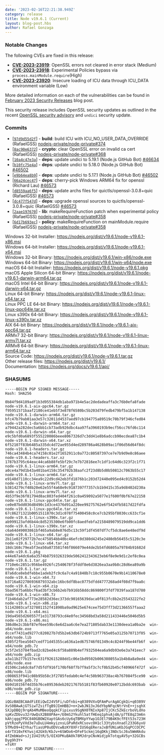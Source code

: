 ```yaml
---
date: '2023-02-16T22:21:38.949Z'
category: release
title: Node v19.6.1 (Current)
layout: blog-post.hbs
author: Rafael Gonzaga
---
```


### Notable Changes

The following CVEs are fixed in this release:

- **[CVE-2023-23919](https://cve.mitre.org/cgi-bin/cvename.cgi?name=CVE-2023-23919)**: OpenSSL errors not cleared in error stack (Medium)
- **[CVE-2023-23918](https://cve.mitre.org/cgi-bin/cvename.cgi?name=CVE-2023-23918)**: Experimental Policies bypass via `process.mainModule.require`(High)
- **[CVE-2023-23920](https://cve.mitre.org/cgi-bin/cvename.cgi?name=CVE-2023-23920)**: Insecure loading of ICU data through ICU_DATA environment variable (Low)

More detailed information on each of the vulnerabilities can be found in [February 2023 Security Releases](https://nodejs.org/en/blog/vulnerability/february-2023-security-releases/) blog post.

This security release includes OpenSSL security updates as outlined in the recent
[OpenSSL security advisory](https://www.openssl.org/news/secadv/20230207.txt) and `undici` security update.

### Commits

- \[[`97d9d55d2f`](https://github.com/nodejs/node/commit/97d9d55d2f)] - **build**: build ICU with ICU_NO_USER_DATA_OVERRIDE (RafaelGSS) [nodejs-private/node-private#374](https://github.com/nodejs-private/node-private/pull/374)
- \[[`8ac90e6372`](https://github.com/nodejs/node/commit/8ac90e6372)] - **crypto**: clear OpenSSL error on invalid ca cert (RafaelGSS) [nodejs-private/node-private#368](https://github.com/nodejs-private/node-private/pull/368)
- \[[`10a4c47e3a`](https://github.com/nodejs/node/commit/10a4c47e3a)] - **deps**: update undici to 5.19.1 (Node.js GitHub Bot) [#46634](https://github.com/nodejs/node/pull/46634)
- \[[`b10fc75e4a`](https://github.com/nodejs/node/commit/b10fc75e4a)] - **deps**: update undici to 5.18.0 (Node.js GitHub Bot) [#46502](https://github.com/nodejs/node/pull/46502)
- \[[`e9b64ea8b9`](https://github.com/nodejs/node/commit/e9b64ea8b9)] - **deps**: update undici to 5.17.1 (Node.js GitHub Bot) [#46502](https://github.com/nodejs/node/pull/46502)
- \[[`66a24cec47`](https://github.com/nodejs/node/commit/66a24cec47)] - **deps**: cherry-pick Windows ARM64 fix for openssl (Richard Lau) [#46573](https://github.com/nodejs/node/pull/46573)
- \[[`d8559aa6f5`](https://github.com/nodejs/node/commit/d8559aa6f5)] - **deps**: update archs files for quictls/openssl-3.0.8+quic (RafaelGSS) [#46573](https://github.com/nodejs/node/pull/46573)
- \[[`dc477f547d`](https://github.com/nodejs/node/commit/dc477f547d)] - **deps**: upgrade openssl sources to quictls/openssl-3.0.8+quic (RafaelGSS) [#46573](https://github.com/nodejs/node/pull/46573)
- \[[`2aae197670`](https://github.com/nodejs/node/commit/2aae197670)] - **lib**: makeRequireFunction patch when experimental policy (RafaelGSS) [nodejs-private/node-private#358](https://github.com/nodejs-private/node-private/pull/358)
- \[[`6d17b693ec`](https://github.com/nodejs/node/commit/6d17b693ec)] - **policy**: makeRequireFunction on mainModule.require (RafaelGSS) [nodejs-private/node-private#358](https://github.com/nodejs-private/node-private/pull/358)

Windows 32-bit Installer: https://nodejs.org/dist/v19.6.1/node-v19.6.1-x86.msi \
Windows 64-bit Installer: https://nodejs.org/dist/v19.6.1/node-v19.6.1-x64.msi \
Windows 32-bit Binary: https://nodejs.org/dist/v19.6.1/win-x86/node.exe \
Windows 64-bit Binary: https://nodejs.org/dist/v19.6.1/win-x64/node.exe \
macOS 64-bit Installer: https://nodejs.org/dist/v19.6.1/node-v19.6.1.pkg \
macOS Apple Silicon 64-bit Binary: https://nodejs.org/dist/v19.6.1/node-v19.6.1-darwin-arm64.tar.gz \
macOS Intel 64-bit Binary: https://nodejs.org/dist/v19.6.1/node-v19.6.1-darwin-x64.tar.gz \
Linux 64-bit Binary: https://nodejs.org/dist/v19.6.1/node-v19.6.1-linux-x64.tar.xz \
Linux PPC LE 64-bit Binary: https://nodejs.org/dist/v19.6.1/node-v19.6.1-linux-ppc64le.tar.xz \
Linux s390x 64-bit Binary: https://nodejs.org/dist/v19.6.1/node-v19.6.1-linux-s390x.tar.xz \
AIX 64-bit Binary: https://nodejs.org/dist/v19.6.1/node-v19.6.1-aix-ppc64.tar.gz \
ARMv7 32-bit Binary: https://nodejs.org/dist/v19.6.1/node-v19.6.1-linux-armv7l.tar.xz \
ARMv8 64-bit Binary: https://nodejs.org/dist/v19.6.1/node-v19.6.1-linux-arm64.tar.xz \
Source Code: https://nodejs.org/dist/v19.6.1/node-v19.6.1.tar.gz \
Other release files: https://nodejs.org/dist/v19.6.1/ \
Documentation: https://nodejs.org/docs/v19.6.1/api/

### SHASUMS

```
-----BEGIN PGP SIGNED MESSAGE-----
Hash: SHA256

0b84f9d4189adf1b3d955384db1aba971b4e5ac2dedadeaffa3c76b0efa8fade  node-v19.6.1-aix-ppc64.tar.gz
f95951571baaf2180ce41eb5f3e878f6580bc5b203d79fedb479bf5a1b147138  node-v19.6.1-darwin-arm64.tar.gz
bfc47b79ab01aa3e57c32011d4537aed97cb194775a89519c70b79f346cfed84  node-v19.6.1-darwin-arm64.tar.xz
a79442a282dec5a6bb1cb73adb926dbc4aa97fa3960193b9ecf56cc76fd6c114  node-v19.6.1-darwin-x64.tar.gz
e9c5bfd0a6893f555220086beee8067326d7c3dd41e8b6adccb90ecdea87c1b4  node-v19.6.1-darwin-x64.tar.xz
6f52107f83b6485a335dc4d72ae955d4ed289786a4628b09ac1f06d56d64f8dc  node-v19.6.1-headers.tar.gz
746ca43484b4ca74158c01e2f1652911c0a772c80587397ce7e7b9d9e8c86aee  node-v19.6.1-headers.tar.xz
1787b3795c64eac44ca6b88fe5bf29c7e7b72816ee7c1df1c64d6c323f2c1f71  node-v19.6.1-linux-arm64.tar.gz
a0ce4a79d1b43a401ba4158c354792b38aafc2f23d8b5d0b50812c7063b55c17  node-v19.6.1-linux-arm64.tar.xz
e9148d7110cc34ea9c22d9cd42eb3fd1876b1c203d72440e095ed4c0152b52d4  node-v19.6.1-linux-armv7l.tar.gz
b3814279cf48b20e62e55f4a68e9c9187397f7357cb1b9415c35a9d8402d230a  node-v19.6.1-linux-armv7l.tar.xz
4b53f9e36f81794d8ac803fed404f261c0a459092a5077e1f600f0bf67e22158  node-v19.6.1-linux-ppc64le.tar.gz
ce0e07bdd036d8490c1d3ce4376d91a220ee99275762e6f5424fb5817d22fdfa  node-v19.6.1-linux-ppc64le.tar.xz
67c86271321b0051511870c3d1c078f75400458c0ce7cb295bf8030cc633cf1e  node-v19.6.1-linux-s390x.tar.gz
ab999123afd6b44c8d5235300e6fb00fc8aedfebfa2158489079519dd9ca1dd6  node-v19.6.1-linux-s390x.tar.xz
c6a64d49003861bf465a9ab8e876d5c13c59f1df4507df7cf5dc8ae6e48edf9d  node-v19.6.1-linux-x64.tar.gz
2b11e02f29772b7ec475854bb40bc46efc0d380d4245e2480db56455c5120c3e  node-v19.6.1-linux-x64.tar.xz
18dc168c79ea5f3ea50a873581f46f866079e44de2b54fd6805a79784b91682d  node-v19.6.1.pkg
e44e67a4dc6a6a3574b8759326319de5062412343623eb6f8e9e9d1c2ef8c0ea  node-v19.6.1.tar.gz
7710e6c2851c956be4926fc2540678f3fddf8e6d3826ea3aa9b8c28d6ea89a9b  node-v19.6.1.tar.xz
87a6dce8ebdfebbe1adeb2fc9c6a7c4a91848b7c18c955b0670e9b14110678e0  node-v19.6.1-win-x64.7z
b3716a822786936879332abc16bc6df8bac0775dfdd4777268ad4f08d7f9aa8c  node-v19.6.1-win-x64.zip
5bad5675a6bbcf6ad3bf3cb6b2eb7b916b58ddc869800f3fdf7039faa187d780  node-v19.6.1-win-x86.7z
f1b46dab2af773e28582d36ec373dc90165639daca0f813fc8b2e25543222fe2  node-v19.6.1-win-x86.zip
51142803caf327801152f41890ba9ad9625e674cee75d3ff73d21366557faaa2  node-v19.6.1-x64.msi
19da4565d260557f1e31738793cd4e0fec34568bd3a58d211433446e5046d5b5  node-v19.6.1-x86.msi
386d0e2c3bbf87ef6ee59bc6e6d2aa6c6e7ea271805dab33e1130deea1a0ba2e  win-x64/node.exe
dccef7431ad9277c820827b7d5b2e63db6724b9713f7765e05a3125b70713f05  win-x64/node.lib
4305f2fbea5047cedf71d45355ca636a1ed675746f01349c4c8244f9be44fb6f  win-x64/node_pdb.7z
3c5f2e53784fbad2c82bed4c6f58a889b4ef7932504ea6a9db93e6e3a741eec7  win-x64/node_pdb.zip
a3a11b277b157ec631f92615288dd1c06e1bd9502b006308055a1b4b8a8a9ed4  win-x86/node.exe
d1506c2a6dc8af7d5fdf916f170bf68f7b7f9a5f3c7cf0b52b45cf40966f472f  win-x86/node.lib
c008653f941c08b95b58c3f2785fedab0c4ef4c50b963738ac4b767084f5ce90  win-x86/node_pdb.7z
6b9d10156f4d35b76ce89536deb2021767b5181f83fb60920e0712bddc693bab  win-x86/node_pdb.zip
-----BEGIN PGP SIGNATURE-----

iQGzBAEBCAAdFiEEiQwI24V5Fi/uDfnbi+q0389VXvQFAmPurAgACgkQi+q0389V
XvS0BAwAjGTSiwTZsifTgB9JImHBBJ+n+2wbJN13xJ6dYbpNFqcNtrVnE++jsghX
SXJpDBQj9rqAb4MuMBeoQqqkCFipixus9SgNX0TNIxXp87IjCKc5ZkEcrboVLdXo
spKvZDbvu32rUwQsX2B88PAe+/E0mS2Ykuhl5atfHEeq1phvAjdA/p7TE8q23m6n
kAhjqqq7PDC840GBOW2XaptGAs6cUy6qTBMXpYYwp1OJEl79B4K9cfFEt53s723H
pVtRzePyVXd3e7uDuLU4mkyiznsLGPaRdxRCsovcOH1cl33tybsXnadl233G6yxU
5TMvD9+4IYha/TiasUP0uODVcwBzKY8XFrIUS6qEReraJxBfUNiaKbJGqPCCOCPC
o4rTX10xFKYwsj42Gk9/KbJv+6SWOo6+DFeFSckmj16qDKkj3NOcScJ6u5WmNkdu
4fZmbWad+sJjIU4ItR/5/OIXOPKuBA0k78MJdrpCNvWidjpkTotqyAV5y+32GCBs
Dyg9h3Y+
=fsRY
-----END PGP SIGNATURE-----

```
